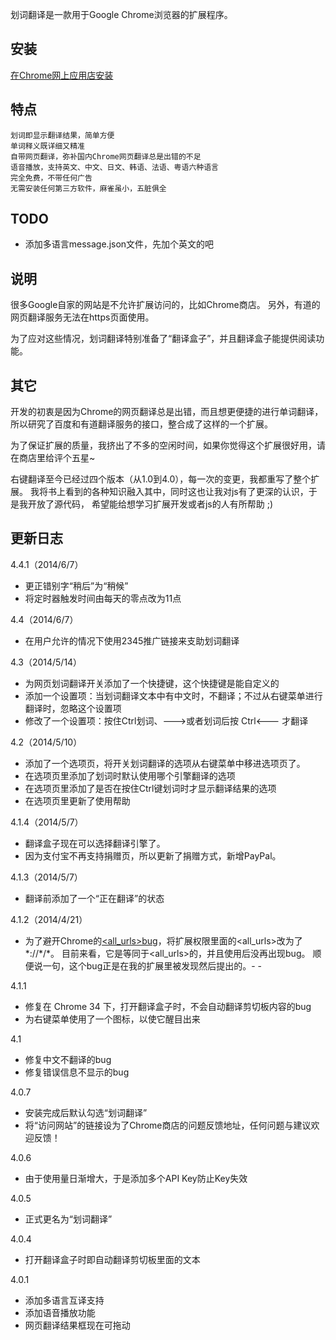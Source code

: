 划词翻译是一款用于Google Chrome浏览器的扩展程序。

## 安装
[在Chrome网上应用店安装](https://chrome.google.com/webstore/detail/ikhdkkncnoglghljlkmcimlnlhkeamad)

## 特点
    划词即显示翻译结果，简单方便
    单词释义既详细又精准
    自带网页翻译，弥补国内Chrome网页翻译总是出错的不足
    语音播放，支持英文、中文、日文、韩语、法语、粤语六种语言
    完全免费，不带任何广告
    无需安装任何第三方软件，麻雀虽小，五脏俱全

## TODO
* 添加多语言message.json文件，先加个英文的吧

## 说明
很多Google自家的网站是不允许扩展访问的，比如Chrome商店。
另外，有道的网页翻译服务无法在https页面使用。

为了应对这些情况，划词翻译特别准备了“翻译盒子”，并且翻译盒子能提供阅读功能。

## 其它
开发的初衷是因为Chrome的网页翻译总是出错，而且想更便捷的进行单词翻译，
所以研究了百度和有道翻译服务的接口，整合成了这样的一个扩展。

为了保证扩展的质量，我挤出了不多的空闲时间，如果你觉得这个扩展很好用，请在商店里给评个五星~

右键翻译至今已经过四个版本（从1.0到4.0），每一次的变更，我都重写了整个扩展。
我将书上看到的各种知识融入其中，同时这也让我对js有了更深的认识，于是我开放了源代码，
希望能给想学习扩展开发或者js的人有所帮助 ;)

## 更新日志

4.4.1（2014/6/7）

* 更正错别字“稍后”为“稍候”
* 将定时器触发时间由每天的零点改为11点

4.4（2014/6/7）

* 在用户允许的情况下使用2345推广链接来支助划词翻译

4.3（2014/5/14）

* 为网页划词翻译开关添加了一个快捷键，这个快捷键是能自定义的
* 添加一个设置项：当划词翻译文本中有中文时，不翻译；不过从右键菜单进行翻译时，忽略这个设置项
* 修改了一个设置项：按住Ctrl划词、--->或者划词后按 Ctrl<--- 才翻译

4.2（2014/5/10）

* 添加了一个选项页，将开关划词翻译的选项从右键菜单中移进选项页了。
* 在选项页里添加了划词时默认使用哪个引擎翻译的选项
* 在选项页里添加了是否在按住Ctrl键划词时才显示翻译结果的选项
* 在选项页里更新了使用帮助

4.1.4（2014/5/7）

* 翻译盒子现在可以选择翻译引擎了。
* 因为支付宝不再支持捐赠页，所以更新了捐赠方式，新增PayPal。

4.1.3（2014/5/7）

* 翻译前添加了一个“正在翻译”的状态

4.1.2（2014/4/21）

* 为了避开Chrome的[&lt;all_urls>bug](https://code.google.com/p/chromium/issues/detail?id=353489)，将扩展权限里面的&lt;all_urls>改为了\*://\*/\*。
目前来看，它是等同于&lt;all_urls>的，并且使用后没再出现bug。
顺便说一句，这个bug正是在我的扩展里被发现然后提出的。- -

4.1.1

* 修复在 Chrome 34 下，打开翻译盒子时，不会自动翻译剪切板内容的bug
* 为右键菜单使用了一个图标，以使它醒目出来

4.1

* 修复中文不翻译的bug
* 修复错误信息不显示的bug

4.0.7

* 安装完成后默认勾选“划词翻译”
* 将“访问网站”的链接设为了Chrome商店的问题反馈地址，任何问题与建议欢迎反馈！

4.0.6

* 由于使用量日渐增大，于是添加多个API Key防止Key失效

4.0.5

* 正式更名为“划词翻译”

4.0.4

* 打开翻译盒子时即自动翻译剪切板里面的文本

4.0.1

* 添加多语言互译支持
* 添加语音播放功能
* 网页翻译结果框现在可拖动
